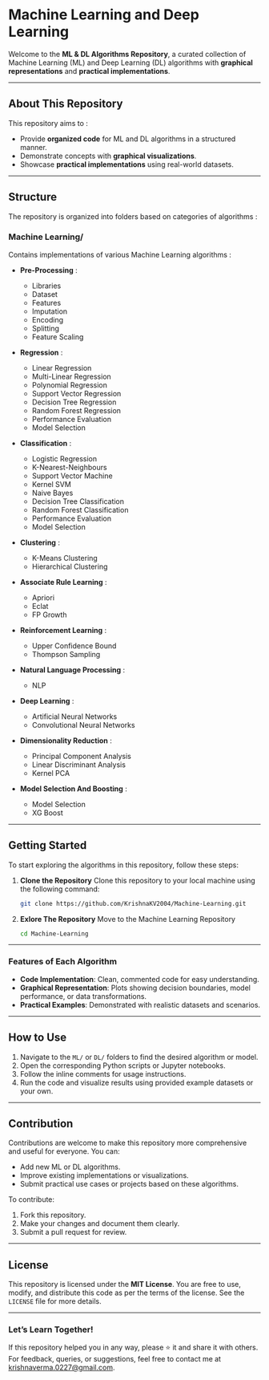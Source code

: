# Machine Learning and Deep Learning

Welcome to the **ML & DL Algorithms Repository**, a curated collection of Machine Learning (ML) and Deep Learning (DL) algorithms with **graphical representations** and **practical implementations**.

---

## **About This Repository**
This repository aims to :
- Provide **organized code** for ML and DL algorithms in a structured manner.
- Demonstrate concepts with **graphical visualizations**.
- Showcase **practical implementations** using real-world datasets.

---

## **Structure**
The repository is organized into folders based on categories of algorithms :

### **Machine Learning/**
Contains implementations of various Machine Learning algorithms :
- **Pre-Processing** :
  
  - Libraries
  - Dataset
  - Features
  - Imputation
  - Encoding
  - Splitting
  - Feature Scaling
    
- **Regression** :

  - Linear Regression
  - Multi-Linear Regression
  - Polynomial Regression
  - Support Vector Regression
  - Decision Tree Regression
  - Random Forest Regression
  - Performance Evaluation
  - Model Selection
    
- **Classification** :
  
  - Logistic Regression
  - K-Nearest-Neighbours
  - Support Vector Machine
  - Kernel SVM
  - Naive Bayes
  - Decision Tree Classification
  - Random Forest Classification
  - Performance Evaluation
  - Model Selection
    
- **Clustering** :
  
  - K-Means Clustering
  - Hierarchical Clustering
    
- **Associate Rule Learning** :
  
  - Apriori
  - Eclat
  - FP Growth
    
- **Reinforcement Learning** :
  
  - Upper Confidence Bound
  - Thompson Sampling
    
- **Natural Language Processing** :
  
  - NLP
    
- **Deep Learning** :
  
  - Artificial Neural Networks
  - Convolutional Neural Networks
    
- **Dimensionality Reduction** :
  
  - Principal Component Analysis
  - Linear Discriminant Analysis
  - Kernel PCA
    
- **Model Selection And Boosting** :
  
  - Model Selection
  - XG Boost

---

## **Getting Started**
To start exploring the algorithms in this repository, follow these steps:

1. **Clone the Repository**
   Clone this repository to your local machine using the following command:
   ```bash
   git clone https://github.com/KrishnaKV2004/Machine-Learning.git

2. **Exlore The Repository**
   Move to the Machine Learning Repository
   ```bash
   cd Machine-Learning

---

### **Features of Each Algorithm**
- **Code Implementation**: Clean, commented code for easy understanding.
- **Graphical Representation**: Plots showing decision boundaries, model performance, or data transformations.
- **Practical Examples**: Demonstrated with realistic datasets and scenarios.

---

## **How to Use**
1. Navigate to the `ML/` or `DL/` folders to find the desired algorithm or model.
2. Open the corresponding Python scripts or Jupyter notebooks.
3. Follow the inline comments for usage instructions.
4. Run the code and visualize results using provided example datasets or your own.

---

## **Contribution**
Contributions are welcome to make this repository more comprehensive and useful for everyone. You can:
- Add new ML or DL algorithms.
- Improve existing implementations or visualizations.
- Submit practical use cases or projects based on these algorithms.

To contribute:
1. Fork this repository.
2. Make your changes and document them clearly.
3. Submit a pull request for review.

---

## **License**
This repository is licensed under the **MIT License**. You are free to use, modify, and distribute this code as per the terms of the license. See the `LICENSE` file for more details.

---

### **Let’s Learn Together!**
If this repository helped you in any way, please ⭐ it and share it with others.  
For feedback, queries, or suggestions, feel free to contact me at [krishnaverma.0227@gmail.com](mailto:krishnaverma.0227@gmail.com).
